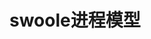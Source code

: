 # swoole进程模型
<script type="text/javascript" src="/Js/Ckplayer/ckplayer.js"></script>
<div class="video" style="width: 50rem;height: 30rem;"></div>
<script type="text/javascript">
    var videoObject = {
    		container: '.video',
    		variable: 'player',
    		video:'http://video-oss.easyswoole.com/%E5%85%A5%E9%97%A8%E6%95%99%E7%A8%8B1/swoole%E7%9A%84%E7%AE%80%E4%BB%8B%E5%92%8C%E8%BF%9B%E7%A8%8B%E6%A8%A1%E5%9E%8B%7E2.mp4'
    	};
    var player=new ckplayer(videoObject);
</script>